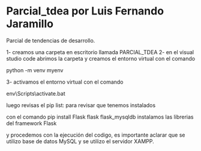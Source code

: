 # Parcial_tdea por Luis Fernando Jaramillo
Parcial de tendencias de desarrollo.

1- creamos una carpeta en escritorio llamada PARCIAL_TDEA
2- en el visual studio code abrimos la carpeta y creamos el entorno virtual con el comando

python -m venv myenv  

3- activamos el entorno virtual con el comando

 env\Scripts\activate.bat


luego revisas el pip list: para revisar que tenemos instalados 

con el comando pip install Flask flask flask_mysqldb instalamos las librerias del framework Flask

y procedemos con la ejecución del codigo, es importante aclarar que se utilizo base de datos MySQL y se utilizo el servidor XAMPP.
